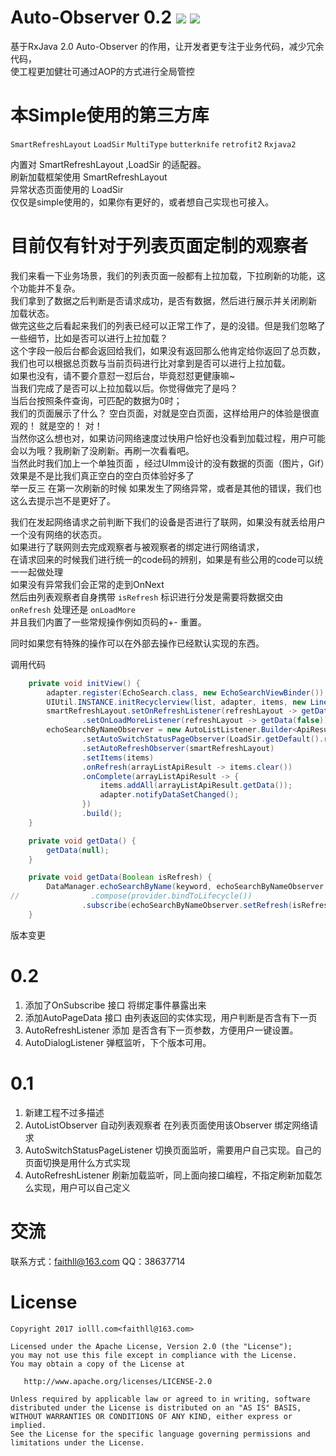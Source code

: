 # Auto-Observer 0.2  ![](https://img.shields.io/badge/Version-0.2-green.svg) ![](https://img.shields.io/badge/language-java|kotlin-orange.svg)


基于RxJava 2.0 
Auto-Observer 的作用，让开发者更专注于业务代码，减少冗余代码，  
使工程更加健壮可通过AOP的方式进行全局管控  

# 本Simple使用的第三方库
`SmartRefreshLayout`   `LoadSir`   `MultiType`   `butterknife`   `retrofit2`   `Rxjava2`

内置对 SmartRefreshLayout ,LoadSir 的适配器。  
刷新加载框架使用 SmartRefreshLayout   
异常状态页面使用的 LoadSir  
仅仅是simple使用的，如果你有更好的，或者想自己实现也可接入。  

# 目前仅有针对于列表页面定制的观察者
我们来看一下业务场景，我们的列表页面一般都有上拉加载，下拉刷新的功能，这个功能并不复杂。  
我们拿到了数据之后判断是否请求成功，是否有数据，然后进行展示并关闭刷新 加载状态。  
做完这些之后看起来我们的列表已经可以正常工作了，是的没错。但是我们忽略了一些细节，比如是否可以进行上拉加载？  
这个字段一般后台都会返回给我们，如果没有返回那么他肯定给你返回了总页数，我们也可以根据总页数与当前页码进行比对拿到是否可以进行上拉加载。  
如果也没有，请不要介意怼一怼后台，毕竟怼怼更健康嘛~  
当我们完成了是否可以上拉加载以后。你觉得做完了是吗？  
当后台按照条件查询，可匹配的数据为0时；  
我们的页面展示了什么？ 空白页面，对就是空白页面，这样给用户的体验是很直观的！ 就是空的！ 对！   
当然你这么想也对，如果访问网络速度过快用户恰好也没看到加载过程，用户可能会以为哦？我刷新了没刷新。再刷一次看看吧。  
当然此时我们加上一个单独页面 ，经过UImm设计的没有数据的页面（图片，Gif）效果是不是比我们真正空白的空白页体验好多了  
举一反三 在第一次刷新的时候 如果发生了网络异常，或者是其他的错误，我们也这么去提示岂不是更好了。  

我们在发起网络请求之前判断下我们的设备是否进行了联网，如果没有就丢给用户一个没有网络的状态页。  
如果进行了联网则去完成观察者与被观察者的绑定进行网络请求，  
在请求回来的时候我们进行统一的code码的辨别，如果是有些公用的code可以统一一起做处理  
如果没有异常我们会正常的走到OnNext  
然后由列表观察者自身携带 `isRefresh` 标识进行分发是需要将数据交由 `onRefresh` 处理还是 `onLoadMore`  
并且我们内置了一些常规操作例如页码的+- 重置。  

同时如果您有特殊的操作可以在外部去操作已经默认实现的东西。  



调用代码
```java
    private void initView() {
        adapter.register(EchoSearch.class, new EchoSearchViewBinder());
        UIUtil.INSTANCE.initRecyclerview(list, adapter, items, new LinearLayoutManager(context));
        smartRefreshLayout.setOnRefreshListener(refreshLayout -> getData(true))
                .setOnLoadMoreListener(refreshLayout -> getData(false));
        echoSearchByNameObserver = new AutoListListener.Builder<ApiResult<ArrayList<EchoSearch>>>()
                .setAutoSwitchStatusPageObserver(LoadSir.getDefault().register(smartRefreshLayout, v -> getData()))
                .setAutoRefreshObserver(smartRefreshLayout)
                .setItems(items)
                .onRefresh(arrayListApiResult -> items.clear())
                .onComplete(arrayListApiResult -> {
                    items.addAll(arrayListApiResult.getData());
                    adapter.notifyDataSetChanged();
                })
                .build();
    }

    private void getData() {
        getData(null);
    }

    private void getData(Boolean isRefresh) {
        DataManager.echoSearchByName(keyword, echoSearchByNameObserver.getPage())
//                .compose(provider.bindToLifecycle())
                .subscribe(echoSearchByNameObserver.setRefresh(isRefresh));
    }
```

版本变更
# 0.2
1. 添加了OnSubscribe 接口 将绑定事件暴露出来
2. 添加AutoPageData 接口 由列表返回的实体实现，用户判断是否含有下一页
3. AutoRefreshListener 添加 是否含有下一页参数，方便用户一键设置。
4. AutoDialogListener 弹框监听，下个版本可用。
# 0.1
1. 新建工程不过多描述
2. AutoListObserver 自动列表观察者 在列表页面使用该Observer 绑定网络请求
3. AutoSwitchStatusPageListener 切换页面监听，需要用户自己实现。自己的页面切换是用什么方式实现
4. AutoRefreshListener 刷新加载监听，同上面向接口编程，不指定刷新加载怎么实现，用户可以自己定义

# 交流
联系方式：faithll@163.com
QQ：38637714

# License
```license
Copyright 2017 iolll.com<faithll@163.com>

Licensed under the Apache License, Version 2.0 (the "License");
you may not use this file except in compliance with the License.
You may obtain a copy of the License at

   http://www.apache.org/licenses/LICENSE-2.0
   
Unless required by applicable law or agreed to in writing, software
distributed under the License is distributed on an "AS IS" BASIS,
WITHOUT WARRANTIES OR CONDITIONS OF ANY KIND, either express or implied.
See the License for the specific language governing permissions and
limitations under the License.
```
